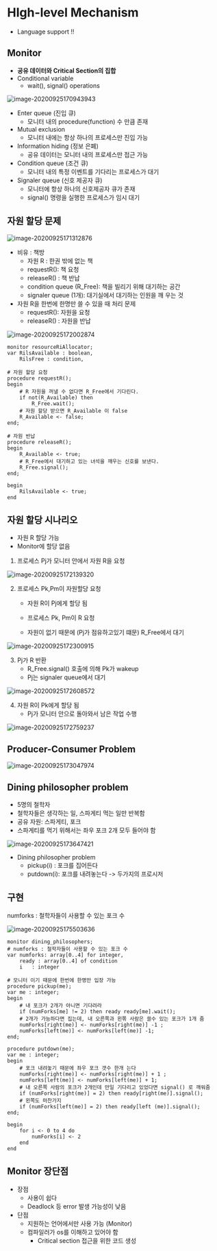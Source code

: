 # HIgh-level Mechanism

- Language support !!

## Monitor

- **공유 데이터와 Critical Section의 집합**
- Conditional variable
  - wait(), signal() operations

![image-20200925170943943](images\image-20200925170943943.png)

- Enter queue (진입 큐)
  - 모니터 내의 procedure(function) 수 만큼 존재
- Mutual exclusion
  - 모니터 내에는 항상 하나의 프로세스만 진입 가능
- Information hiding (정보 은폐)
  - 공유 데이터는 모니터 내의 프로세스만 접근 가능
- Condition queue (조건 큐)
  - 모니터 내의 특정 이벤트를 기다리는 프로세스가 대기
- Signaler queue (신호 제공자 큐)
  - 모니터에 항상 하나의 신호제공자 큐가 존재
  - signal() 명령을 실행한 프로세스가 임시 대기

## 자원 할당 문제

![image-20200925171312876](images\image-20200925171312876.png)

- 비유 : 책방
  - 자원 R : 한권 밖에 없는 책
  - requestR(): 책 요청
  - releaseR() : 책 반납
  - condition queue (R_Free): 책을 빌리기 위해 대기하는 공간
  - signaler queue (1개): 대기실에서 대기하는 인원을 깨  우는 것 
- 자원 R을 한번에 한명만 쓸 수 있을 때 처리 문제
  - requestR(): 자원을 요청
  - releaseR() : 자원을 반납

![image-20200925172002874](images\image-20200925172002874.png)

```pseudocode
monitor resourceRiAllocator;
var RilsAvailable : boolean,
	RilsFree : condition,

# 자원 할당 요청
procedure requestR();
begin
	# R 자원을 꺼낼 수 없다면 R_Free에서 기다린다.
	if not(R_Available) then
		R_Free.wait();
	# 자원 할당 받으면 R_Available 이 false
	R_Available <- false;
end;

# 자원 반납 
procedure releaseR();
begin
	R_Available <- true;
	# R_Free에서 대기하고 있는 녀석을 깨우는 신호를 보낸다.
	R_Free.signal();
end;

begin
	RilsAvailable <- true;
end
```



## 자원 할당 시나리오

- 자원 R 할당 가능
- Monitor에 할당 없음

1. 프로세스 Pj가 모니터 안에서 자원 R을 요청

![image-20200925172139320](images\image-20200925172139320.png)

2. 프로세스 Pk,Pm이 자원할당 요청

   - 자원 R이 Pj에게 할당 됨
   - 프로세스 Pk, Pm이 R 요청

   - 자원이 없기 때문에 (Pj가 점유하고있기 떄문) R_Free에서 대기

![image-20200925172300915](images\image-20200925172300915.png)

3. Pj가 R 반환
   - R_Free.signal() 호출에 의해 Pk가 wakeup
   - Pj는 signaler queue에서 대기

![image-20200925172608572](images\image-20200925172608572.png)

4. 자원 R이 Pk에게 할당 됨
   - Pj가 모니터 안으로 돌아와서 남은 작업 수행

![image-20200925172759237](images\image-20200925172759237.png)

## Producer-Consumer Problem

![image-20200925173047974](images\image-20200925173047974.png)

 ## Dining philosopher problem

- 5명의 철학자
- 철학자들은 생각하는 일, 스파게티 먹는 일만 반복함
- 공유 자원: 스파게티, 포크
- 스파게티를 먹기 위해서는 좌우 포크 2개 모두 들어야 함

![image-20200925173647421](images\image-20200925173647421.png)

- Dining philosopher problem
  - pickup(i) : 포크를 집어든다
  - putdown(i): 포크를 내려놓는다  -> 두가지의 프로시저

## 구현

numforks : 철학자들이 사용할 수 있는 포크 수

![image-20200925175503636](images\image-20200925175503636.png)

```pseudocode
monitor dining_philosophers;
# numforks : 철학자들이 사용할 수 있는 포크 수
var numforks: array[0..4] for integer, 
	ready : array[0..4] of condition
	i  	: integer

# 모니터 이기 때문에 한번에 한명만 입장 가능
procedure pickup(me);
var me : integer;
begin
	# 내 포크가 2개가 아니면 기다려라
	if (numForks[me] != 2) then ready ready[me].wait();
	# 2개가 가능하다면 집는데, 내 오른쪽과 왼쪾 사람은 쓸수 있는 포크가 1개 줌
	numForks[right(me)] <- numForks[right(me)] -1 ;
	numForks[left(me)] <- numForks[left(me)] -1;
end;

procedure putdown(me);
var me : integer;
begin
	# 포크 내려놓기 때문에 좌우 포크 갯수 한개 는다
	numForks[right(me)] <- numForks[right(me)] + 1 ;
	numForks[left(me)] <- numForks[left(me)] + 1;
	# 내 오른쪽 사람의 포크가 2개인데 만일 기다리고 있었다면 signal() 로 깨워줌
	if (numForks[right(me)] = 2) then ready[right(me)].signal();
	# 왼쪽도 마찬가지
	if (numForks[left(me)] = 2) then ready[left (me)].signal();
end;

begin
	for i <- 0 to 4 do
		numForks[i] <- 2
	end
end
```



## Monitor 장단점

- 장점
  - 사용이 쉽다
  - Deadlock 등 error 발생 가능성이 낮음
- 단점
  - 지원하는 언어에서만 사용 가능 (Monitor)
  - 컴파일러가 os를 이해하고 있어야 함
    - Critical section 접근을 위한 코드 생성

